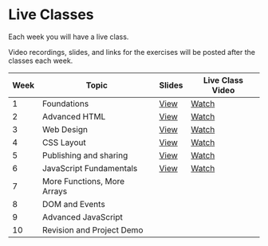 # Live Classes

Each week you will have a live class. 

Video recordings, slides, and links for the exercises will be posted after the classes each week.

| Week | Topic                       |  Slides     | Live Class Video| 
|------|------------------------     |-------------|-----------------|
| 1    | Foundations                 |[View](https://docs.google.com/presentation/d/1xw9foM1xACAP2u7lH7N0kauO3VvLnXD_UmsNpP1gI1s/edit?usp=sharing)   |  [Watch](https://youtu.be/W6TfEzi31Jk?list=PLEApm5XV23vXb4jyGTf9UP2t4p9mJ2oce)    |                                     
| 2    | Advanced HTML               |[View](https://docs.google.com/presentation/d/1KgP5ohW2l9KwyJrk1UHsezE3yDe6iQCjP31zsQ2cOHs/edit?usp=sharing)           |[Watch](https://youtu.be/wy7rAbM-qhc?list=PLEApm5XV23vXb4jyGTf9UP2t4p9mJ2oce)            |                                    
| 3    | Web Design                  |[View](https://docs.google.com/presentation/d/1ZlkGBni65H81vO0YgWUfeXuTxqekVQCfH7myYCcRPOQ/edit?usp=sharing)           |[Watch](https://youtu.be/dygob2Xy_iw)              |                                     
| 4    | CSS Layout                  |[View](https://docs.google.com/presentation/d/1GmzJb3wJ1sKRSD-J8GKO_B9sPrbrfq3rlhaQ5cTeqAU/edit?usp=sharing)             |[Watch](https://youtu.be/JFqojB_l57Q)                 |                                   
| 5    | Publishing and sharing      |[View](https://docs.google.com/presentation/d/176dExQM-trAl_M0_FzQW7h1a3BrFyHR611gkJxd09uE/edit?usp=sharing)             |[Watch](https://youtu.be/aC6Qf-Ef7Ms)                 |                                     
| 6    | JavaScript Fundamentals     |[View](https://youtu.be/hNWkpEL4sqc)             |[Watch](https://docs.google.com/presentation/d/1C4uXT3zb5HRpEOBE1Gyl1cGZkroKediYSQ-H0QRwRdI/edit?usp=sharing)                 |                                      
| 7    | More Functions, More Arrays |             |                 |                                      
| 8    | DOM and Events              |             |                 |                                      
| 9    | Advanced JavaScript         |             |                 |                                      
| 10   | Revision and Project Demo   |             |                 |                                      



<!-- 
| Week | Topic                  |  Slides     | Live Class Video| Section 2 Video | Exercise  | Link     |
|------|------------------------|-------------|-----------------|-----------------|-----------|----------|
| 1    | Foundations            |[View][S1]   |[Watch][V1]      |[Watch][V1]      |[View][E1] |[Doc][L1] |
| 2    | Advanced HTML          |             |                 |                 |           |          |
| 3    | Web Design             |[View][S2]   |[Watch][V2a]     |[Watch][V2b]     |[View][E2] |[Doc][L2] |
| 3    | Action and Interaction |[View][S3]   |[Watch][V3a]     |[Watch][V3b]     |[View][E3] |[Doc][L3] |
| 4    | Layout                 |[View][S4]   |[Watch][V4a]     |[Watch][V4b]     |[View][E4] |[Doc][L4] |
| 5    | Publishing and Sharing |             |                 |                 |           |          |
| 5    | Publishing and Sharing |             |                 |                 |           |          | -->

<!-- **Class Participation (30%)** will based on submission of the activities or 
exercises in the live class, and scored based on completion, not correctness.

If you miss a class, first notify your instructor. Then, review the slides and 
recording of the class and submit the activity or exercise. -->

<!-- Week 1
[S1]: https://docs.google.com/presentation/d/1xw9foM1xACAP2u7lH7N0kauO3VvLnXD_UmsNpP1gI1s/edit?usp=sharing
[V1]: https://youtu.be/W6TfEzi31Jk?list=PLEApm5XV23vXb4jyGTf9UP2t4p9mJ2oce -->
<!-- [E1]: https://www.youtube.com/embed/FdenvaWdkIA?start=1915 -->
<!-- [L1]: https://docs.google.com/forms/d/e/1FAIpQLSefepTvuYSTm7Ed6UV6YFAknse_-1Lg6psi_RX4n-UL4KeGdA/viewform -->

<!-- Week 2 -->
<!-- [S2]: https://docs.google.com/presentation/d/1CliR1sCVeqEFxRNuWDYTyYaEdLMgMwXIfF0A-mcH2is/edit?usp=sharing
[V2a]: https://youtu.be/MzMIlXdpIxE
[V2b]: https://youtu.be/RxELqwNp_Kg
[E2]: https://youtu.be/RxELqwNp_Kg?t=1828
[L2]: https://docs.google.com/forms/d/e/1FAIpQLSeiRMuey1EvlErCvLGm54BVA50hXQ-6ZjJoONuU8Nf2UtTCmQ/viewform -->

<!-- Week 3 -->
<!-- [S3]: https://docs.google.com/presentation/d/10bzjcH_ezmeL_bxk71bXQe1F2FE3sFmCD5bKvMlEFqI/edit?usp=sharing
[V3a]: https://youtu.be/TAXNkbas62g
[V3b]: https://youtu.be/kZLrJ7u8Dzo
[E3]: https://youtu.be/TAXNkbas62g?t=1070
[L3]: https://docs.google.com/forms/d/e/1FAIpQLSckNUyPq-7j3awnFJHZT6NLIrNNXxDgW6QsKY-a0eMHa7Il0w/viewform -->

<!-- Week 4 -->
<!-- [S4]: https://docs.google.com/presentation/d/1PPYWb6yyR_VD10X4ajwHdvikVB7lJ1jja-_0eVYlY1w/edit?usp=sharing
[V4a]: https://youtu.be/gvCvkOMjQEU
[V4b]: https://youtu.be/gti6TYXUtKQ
[E4]: https://youtu.be/gti6TYXUtKQ?t=1370
[L4]: https://docs.google.com/forms/d/e/1FAIpQLSdsH-is_fUt88N-MZGIbrd2l3rsVxIO1ppazy9jdoM_QTRRZA/viewform -->

